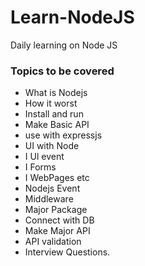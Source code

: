 # Learn-NodeJS
Daily learning on Node JS

### Topics to be covered

- What is Nodejs
- How it worst
- Install and run
- Make Basic API
- use with expressjs
- UI with Node
-  I Ul event
-  I Forms
-  I WebPages etc
- Nodejs Event
- Middleware
- Major Package
- Connect with DB
- Make Major API
- API validation
- Interview Questions.

